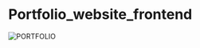 # Portfolio_website_frontend
![PORTFOLIO](https://user-images.githubusercontent.com/75741022/177795748-29b9cc17-9d8a-402a-a7d7-8fc7a050b4ec.jpg)

